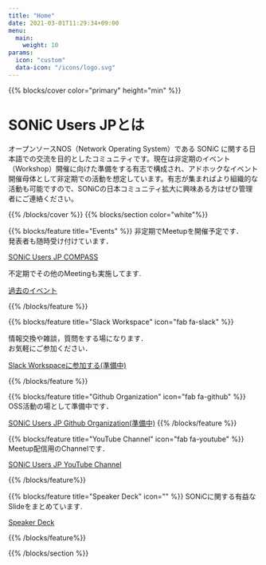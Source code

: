 ```yaml
---
title: "Home"
date: 2021-03-01T11:29:34+09:00
menu:
  main:
    weight: 10
params:
  icon: "custom"
  data-icon: "/icons/logo.svg"
---
```


{{% blocks/cover color="primary" height="min" %}}
# SONiC Users JPとは

オープンソースNOS（Network Operating System）である SONiC に関する日本語での交流を目的としたコミュニティです。現在は非定期のイベント（Workshop）開催に向けた準備をする有志で構成され、アドホックなイベント開催母体として非定期での活動を想定しています。有志が集まればより組織的な活動も可能ですので、SONiCの日本コミュニティ拡大に興味ある方はぜひ管理者にご連絡ください。

{{% /blocks/cover %}}
{{% blocks/section color="white"%}}

{{% blocks/feature title="Events" %}}
非定期でMeetupを開催予定です．  
発表者も随時受け付けています．  

[SONiC Users JP COMPASS](https://sonic.connpass.com/)

不定期でその他のMeetingも実施してます.

[過去のイベント](/events)


{{% /blocks/feature %}}


{{% blocks/feature title="Slack Workspace" icon="fab fa-slack" %}}

情報交換や雑談，質問をする場になります．  
お気軽にご参加ください．

[Slack Workspaceに参加する(準備中)](https;//github.com/)

{{% /blocks/feature %}}

{{% blocks/feature title="Github Organization" icon="fab fa-github" %}}
OSS活動の場として準備中です．  

[SONiC Users JP Github Organization(準備中)](https://github.com/)
{{% /blocks/feature %}}

{{% blocks/feature title="YouTube Channel" icon="fab fa-youtube" %}}
Meetup配信用のChannelです．  

[SONiC Users JP YouTube Channel](https://www.youtube.com/@sonic-japan/videos)

{{% /blocks/feature%}}

{{% blocks/feature title="Speaker Deck" icon="" %}}
SONiCに関する有益なSlideをまとめています. 

[Speaker Deck](https://speakerdeck.com/sonic)

{{% /blocks/feature%}}

{{% /blocks/section %}}
